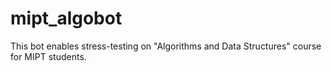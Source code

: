 # mipt_algobot
This bot enables stress-testing on "Algorithms and Data Structures" course for MIPT students.
